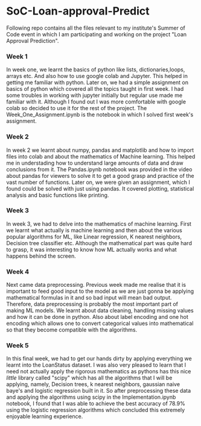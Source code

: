 # SoC-Loan-approval-Predict
Following repo contains all the files relevant to my institute's Summer of Code event in which I am participating and working on the project "Loan Approval Prediction".
### Week 1
In week one, we learnt the basics of python like lists, dictionaries,loops, arrays etc. And also how to use google colab and Jupyter. This helped in getting me familiar with python. Later on, we had a simple assignment on basics of python which covered all the topics taught in first week. I had some troubles in working with jupyter initially but regular use made me familiar with it. Although I found out I was more comfortable with google colab so decided to use it for the rest of the project. The Week_One_Assignment.ipynb is the notebook in which I solved first week's assignment.
### Week 2
In week 2 we learnt about numpy, pandas and matplotlib and how to import files into colab and about the mathematics of Machine learning. This helped me in understading how to understand large amounts of data and draw conclusions from it. The Pandas.ipynb notebook was provided in the video about pandas for viewers to solve it to get a good grasp and practice of the vast number of functions. Later on, we were given an assignment, which I found could be solved with just using pandas. It covered plotting, statistical analysis and basic functions like printing.
### Week 3
In week 3, we had to delve into the mathematics of machine learning. First we learnt what actually is machine learning and then about the various popular algorithms for ML, like Linear regression, K nearest neighbors, Decision tree classifier etc. Although the mathematical part was quite hard to grasp, it was interesting to know how ML actually works and what happens behind the screen.
### Week 4
Next came data preprocessing. Previous week made me realise that it is important to feed good input to the model as we are just gonna be applying mathematical formulas in it and so bad input will mean bad output. Therefore, data preprocessing is probably the most important part of making ML models. We learnt about data cleaning, handling missing values and how it can be done in python. Also about label encoding and one hot encoding which allows one to convert categorical values into mathematical so that they become compatible with the algorithms.
### Week 5
In this final week, we had to get our hands dirty by applying everything we learnt into the LoanStatus dataset. I was also very pleased to learn that I need not actually apply the rigorous mathematics as pythons has this nice <I> little </I> library called "scipy" which has all the algorithms that I will be applying, namely, Decision trees, k nearest neighbors, gaussian naive baye's and logistic regression built in it. So after preprocessing these data and applying the algorithms using scipy in the Implementation.ipynb notebook, I found that I was able to achieve the best accuracy of 78.9% using the logistic regression algorithms which concluded this extremely enjoyable learning experience.
